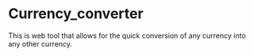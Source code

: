 # Currency_converter
This is web tool that allows for the quick conversion of any currency into any other currency.
